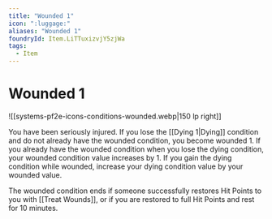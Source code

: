 ```yaml
---
title: "Wounded 1"
icon: ":luggage:"
aliases: "Wounded 1"
foundryId: Item.LiTTuxizvjY5zjWa
tags:
  - Item
---
```


# Wounded 1
![[systems-pf2e-icons-conditions-wounded.webp|150 lp right]]

You have been seriously injured. If you lose the [[Dying 1|Dying]] condition and do not already have the wounded condition, you become wounded 1. If you already have the wounded condition when you lose the dying condition, your wounded condition value increases by 1. If you gain the dying condition while wounded, increase your dying condition value by your wounded value.

The wounded condition ends if someone successfully restores Hit Points to you with [[Treat Wounds]], or if you are restored to full Hit Points and rest for 10 minutes.


